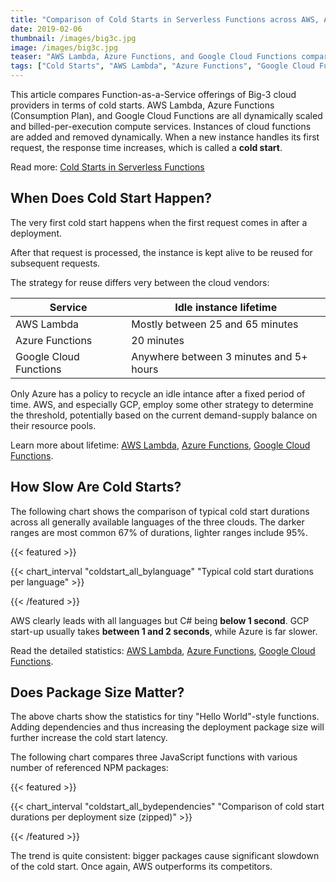 ```yaml
---
title: "Comparison of Cold Starts in Serverless Functions across AWS, Azure, and GCP"
date: 2019-02-06
thumbnail: /images/big3c.jpg
image: /images/big3c.jpg
teaser: "AWS Lambda, Azure Functions, and Google Cloud Functions compared in terms of cold starts across all supported languages"
tags: ["Cold Starts", "AWS Lambda", "Azure Functions", "Google Cloud Functions", "AWS", "Azure", "GCP"]
---
```


This article compares Function-as-a-Service offerings of Big-3 cloud providers in terms of cold starts. AWS Lambda, Azure Functions (Consumption Plan), and Google Cloud Functions are all dynamically scaled and billed-per-execution compute services. Instances of cloud functions are added and removed dynamically. When a new instance handles its first request, the response time increases, which is called a **cold start**.

Read more: [Cold Starts in Serverless Functions](/coldstarts/define/)

When Does Cold Start Happen?
----------------------------

The very first cold start happens when the first request comes in after a deployment. 

After that request is processed, the instance is kept alive to be reused for subsequent requests. 

The strategy for reuse differs very between the cloud vendors:

| Service                   | Idle instance lifetime                   |
|---------------------------|------------------------------------------|
| AWS Lambda                | Mostly between 25 and 65 minutes         |
| Azure Functions           | 20 minutes                               |
| Google Cloud Functions    | Anywhere between 3 minutes and 5+ hours  |

Only Azure has a policy to recycle an idle intance after a fixed period of time. AWS, and especially GCP, employ some other strategy to determine the threshold, potentially based on the current demand-supply balance on their resource pools.

Learn more about lifetime: [AWS Lambda](/coldstarts/aws/intervals/), [Azure Functions](/coldstarts/azure/intervals/), [Google Cloud Functions](/coldstarts/gcp/intervals/).

How Slow Are Cold Starts?
-------------------------

The following chart shows the comparison of typical cold start durations across all generally available languages of the three clouds. The darker ranges are most common 67% of durations, lighter ranges include 95%.

{{< featured >}}

{{< chart_interval 
    "coldstart_all_bylanguage"
    "Typical cold start durations per language" >}}

{{< /featured >}}    

AWS clearly leads with all languages but C# being **below 1 second**. GCP start-up usually takes **between 1 and 2 seconds**, while Azure is far slower.

Read the detailed statistics: [AWS Lambda](/coldstarts/aws/languages/), [Azure Functions](/coldstarts/azure/languages/), [Google Cloud Functions](/coldstarts/gcp/languages/).

Does Package Size Matter?
-------------------------

The above charts show the statistics for tiny "Hello World"-style functions. Adding dependencies and thus increasing the deployment package size will further increase the cold start latency.

The following chart compares three JavaScript functions with various number of referenced NPM packages:

{{< featured >}}

{{< chart_interval 
    "coldstart_all_bydependencies"
    "Comparison of cold start durations per deployment size (zipped)" >}}

{{< /featured >}}    

The trend is quite consistent: bigger packages cause significant slowdown of the cold start. Once again, AWS outperforms its competitors.